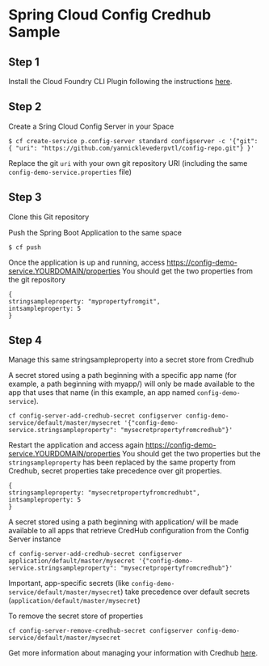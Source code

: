 # Spring Cloud Config Credhub Sample

## Step 1

Install the  Cloud Foundry CLI Plugin following the instructions [here](https://docs.pivotal.io/spring-cloud-services/3-1/common/cf-cli-plugin.html).

## Step 2

Create a Sring Cloud Config Server in your Space
```
$ cf create-service p.config-server standard configserver -c '{"git": { "uri": "https://github.com/yannicklevederpvtl/config-repo.git"} }'
```

Replace the git `uri` with your own git repository URI (including the same `config-demo-service.properties` file)

## Step 3

Clone this Git repository

Push the Spring Boot Application to the same space

```
$ cf push
```

Once the application is up and running, access https://config-demo-service.YOURDOMAIN/properties
You should get the two properties from the git repository

```
{
stringsampleproperty: "mypropertyfromgit",
intsampleproperty: 5
}
```

## Step 4

Manage this same stringsampleproperty into a secret store from Credhub

A secret stored using a path beginning with a specific app name (for example, a path beginning with myapp/) will only be made available to the app that uses that name (in this example, an app named `config-demo-service`).

```
cf config-server-add-credhub-secret configserver config-demo-service/default/master/mysecret '{"config-demo-service.stringsampleproperty": "mysecretpropertyfromcredhub"}'
```

Restart the application and access again https://config-demo-service.YOURDOMAIN/properties
You should get the two properties but the `stringsampleproperty` has been replaced by the same property from Credhub, secret properties take precedence over git properties.

```
{
stringsampleproperty: "mysecretpropertyfromcredhubt",
intsampleproperty: 5
}
```


A secret stored using a path beginning with application/ will be made available to all apps that retrieve CredHub configuration from the Config Server instance

```
cf config-server-add-credhub-secret configserver application/default/master/mysecret '{"config-demo-service.stringsampleproperty": "mysecretpropertyfromcredhub"}'
```

Important, app-specific secrets (like `config-demo-service/default/master/mysecret`) take precedence over default secrets (`application/default/master/mysecret`)



To remove the secret store of properties
```
cf config-server-remove-credhub-secret configserver config-demo-service/default/master/mysecret 
```

Get more information about managing your information with Credhub [here](https://docs.pivotal.io/spring-cloud-services/3-1/common/config-server/managing-secrets-with-credhub.html).

